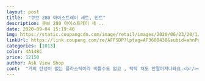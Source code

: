 ```yaml
---
layout: post 
title:  "큐브 280 아이스트레이 세트, 민트" 
description: 큐브 280 아이스트레이 세 ..
date: 2020-09-04 15:19:40 
img: https://static.coupangcdn.com/image/retail/images/2020/06/23/20/1/44bacd30-8b63-4f83-9ace-e73994700c6b.jpg 
linkUrl: https://link.coupang.com/re/AFFSDP?lptag=AF3600438&subid=ahnPublicAsk&pageKey=1743285685&itemId=2968219799&vendorItemId=70956645202&traceid=V0-113-a4a688f14989f593 
categories: [1013] 
color: 4A148C 
price: 12150 
author: Ask View Shop 
cont:  "거의 탄성이 없는 플라스틱이라 비틀수도 없고 , 탁탁 쳐도 안떨어져나와요.<br/><br/>겹쳐서 놓으면 가운데 낀애들은 잘 안얼어요.<br/><br/>계속써보니 쉽게 빠지지 않지않고<br/>그래서 따로 놓으면 자리차지를 많이해서 이부분이 좀 아쉽네요.<br/><br/>늑이면 너무녹아 냉동실 넣으면 붙어버리고  그냥은 안빠지고.<br/>.<br/><br/>어찌해야는건지<br/>얼린 후 얼음이 분리가 잘 안되서 힘듭니다.<br/><br/>얼음 크기는 적당한것 같습니다 ㅎㅎ<br/>얼음보관함에 맞춰서 아무리 때려도.<br/>.<br/> 10분 정도 녹힌다음에 해도 반은 안떨어져나와서 힘드네요.<br/><br/>우선 얼음은 한번에 대량으로 많이 얼릴 수 있는게 좋은데,<br/>이거 참고해서 구매하셔야 할것 같아요.<br/><br/>잘빠진다는 상품평보고 샀는데 쉽게 빠지진 않네요 ㅜ<br/>잘안빠집니다!!!<br/>저렴하게 잘 구매한거 같아 좋아요<br/>지구력과 인내와 순발력을 요하는 저품.<br/>.<br/> ㅠ ㅠ<br/>차곡차곡 쌓을수 있어서 편하고 좋아요<br/>컨테이너에 트레이4개 쏟으면 딱 반정도 차서 널널하게 쓸 수 있어서 좋은거 같아요.<br/><br/>하지만<br/>한달사용후 후기<br/>" 
---
```

